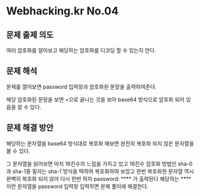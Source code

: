# Webhacking.kr No.04

## 문제 출제 의도
여러 암호화를 알아보고 해당하는 암호화를 디코딩 할 수 있는지 안다.

## 문제 해석
문제를 열어보면 password 입력창과 암호화된 문장을 출력하여준다.

해당 암호화된 문장을 보면 =으로 끝나는 것을 보아 base64 방식으로 암호화 되어 있음을 알 수 있다.

## 문제 해결 방안
해당하는 문자열을 base64 방식대로 복호화 해보면 완전히 복호화 되지 않은 문자열을 볼 수 있다.

그 문자열을 읽어보면 마치 16진수의 느낌을 가지고 있고 16진수 암호화 방법인 sha-0과 sha-1중 필자는 sha-1 방식을 택하여 복호화하여 보았고 한번 복호화한 문자열 역시 완벽히 복호화 되지 않아 다시 한번 하자 password: **** 가 출력된다 해당하는 ****이란 문자열을 password 입력창 입력하면 문제 풀이에 해결한다. 